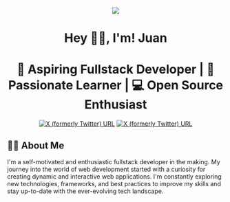 <div id='header' align='center'>
  <img src='<div style="width:100%;height:0;padding-bottom:62%;position:relative;"><iframe src="https://giphy.com/embed/Dh5q0sShxgp13DwrvG" width="100%" height="100%" style="position:absolute" frameBorder="0" class="giphy-embed" allowFullScreen></iframe></div><p><a href="https://giphy.com/gifs/scaler-official-dogs-computer-typing-Dh5q0sShxgp13DwrvG">via GIPHY</a></p>'>
  <h1>Hey 🖐🏻, I'm! Juan</h1>
  <h1>🚀 Aspiring Fullstack Developer | 🌱 Passionate Learner | 💻 Open Source Enthusiast</h1>
  <a href='https://twitter.com/juandav76353301'><img alt="X (formerly Twitter) URL" src="https://img.shields.io/twitter/url?url=https%3A%2F%2Ftwitter.com%2Fjuandav76353301&style=for-the-badge&logo=twitter&logoColor=white&label=Twitter&labelColor=black&color=%231C00ff00"></a>
  <a href='https://www.linkedin.com/in/juan-fierro-/'><img alt="X (formerly Twitter) URL" src="https://img.shields.io/twitter/url?url=https%3A%2F%2Fwww.linkedin.com%2Fin%2Fjuan-fierro-%2F&style=for-the-badge&logo=Linkedin&logoColor=white&label=Linkedin&labelColor=blue&color=%231C00ff00"></a>
</div>

<h2>👨‍💻 About Me</h2>
<h14>I'm a self-motivated and enthusiastic fullstack developer in the making. My journey into the world of web development started with a curiosity for creating dynamic and interactive web applications. I'm constantly exploring new technologies, frameworks, and best practices to improve my skills and stay up-to-date with the ever-evolving tech landscape.</h4>














